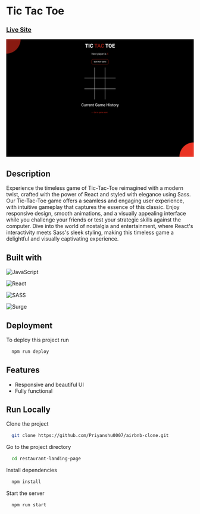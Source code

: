 
# Tic Tac Toe 
### [Live Site](https://oooxxx.surge.sh/)

![scre](https://github.com/Priyanshu0007/tic-tac-toe/blob/main/src/screenshot.jpeg?raw=true "Optional title")




## Description

Experience the timeless game of Tic-Tac-Toe reimagined with a modern twist, crafted with the power of React and styled with elegance using Sass. Our Tic-Tac-Toe game offers a seamless and engaging user experience, with intuitive gameplay that captures the essence of this classic. Enjoy responsive design, smooth animations, and a visually appealing interface while you challenge your friends or test your strategic skills against the computer. Dive into the world of nostalgia and entertainment, where React's interactivity meets Sass's sleek styling, making this timeless game a delightful and visually captivating experience.
## Built with

![JavaScript](https://img.shields.io/badge/javascript-%23323330.svg?style=flat-square&logo=javascript&logoColor=%23F7DF1E)

![React](https://img.shields.io/badge/react-%2320232a.svg?style=flat-square&logo=react&logoColor=%2361DAFB)

![SASS](https://img.shields.io/badge/SASS/SCSS-hotpink.svg?style=flat-square&logo=SASS&logoColor=white)

![Surge](https://img.shields.io/badge/surge-%23000000.svg?style=flat-square&logo=surge&logoColor=white)








## Deployment

To deploy this project run

```bash
  npm run deploy
```


## Features

- Responsive and beautiful UI
- Fully functional  



## Run Locally

Clone the project

```bash
  git clone https://github.com/Priyanshu0007/airbnb-clone.git
```

Go to the project directory

```bash
  cd restaurant-landing-page
```

Install dependencies

```bash
  npm install
```

Start the server

```bash
  npm run start
```

